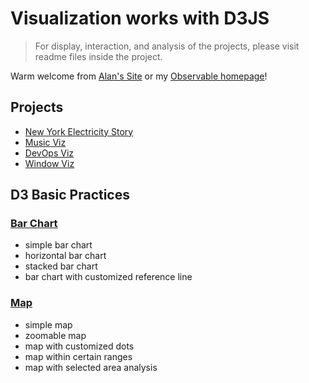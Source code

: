 # Visualization works with D3JS
> For display, interaction, and analysis of the projects, please visit
readme files inside the project.

Warm welcome from [Alan's Site](https://alan-zhufengxu.com "Alan's Site") or my [Observable homepage](https://beta.observablehq.com/@alandelip "Observable Notebook for d3")!

## Projects
- [New York Electricity Story](new-york-electricity-story)
- [Music Viz](music-viz)
- [DevOps Viz](devops-viz)
- [Window Viz](window-viz)

## D3 Basic Practices
### [Bar Chart](barcharts)
- simple bar chart
- horizontal bar chart
- stacked bar chart
- bar chart with customized reference line

### [Map](maps)
- simple map
- zoomable map
- map with customized dots
- map within certain ranges
- map with selected area analysis